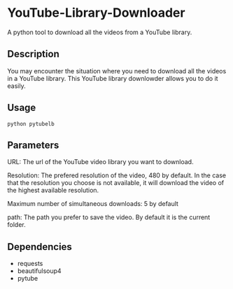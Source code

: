 # YouTube-Library-Downloader
A python tool to download all the videos from a YouTube library.

## Description
You may encounter the situation where you need to download all the videos in a YouTube library. This YouTube library downlowder allows you to do it easily.

## Usage
	python pytubelb
	
## Parameters
URL: The url of the YouTube video library you want to download.

Resolution: The prefered resolution of the video, 480 by default. In the case that the resolution you choose is not available, it will download the video of the highest available resolution.

Maximum number of simultaneous downloads: 5 by default

path: The path you prefer to save the video. By default it is the current folder.

## Dependencies
* requests
* beautifulsoup4
* pytube

